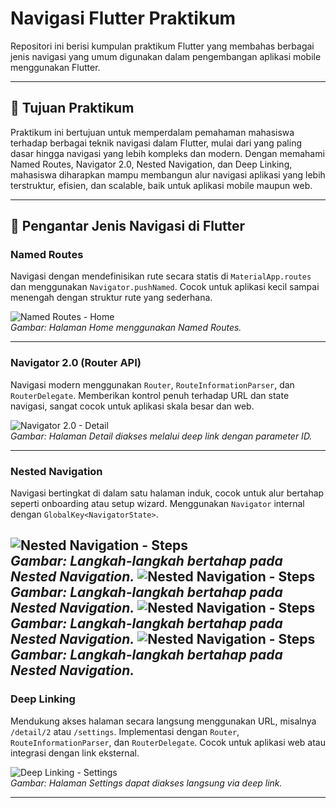 # Navigasi Flutter Praktikum

Repositori ini berisi kumpulan praktikum Flutter yang membahas berbagai jenis navigasi yang umum digunakan dalam pengembangan aplikasi mobile menggunakan Flutter.

---

## 🎯 Tujuan Praktikum

Praktikum ini bertujuan untuk memperdalam pemahaman mahasiswa terhadap berbagai teknik navigasi dalam Flutter, mulai dari yang paling dasar hingga navigasi yang lebih kompleks dan modern. Dengan memahami Named Routes, Navigator 2.0, Nested Navigation, dan Deep Linking, mahasiswa diharapkan mampu membangun alur navigasi aplikasi yang lebih terstruktur, efisien, dan scalable, baik untuk aplikasi mobile maupun web.

---

## 🚀 Pengantar Jenis Navigasi di Flutter

### Named Routes  
Navigasi dengan mendefinisikan rute secara statis di `MaterialApp.routes` dan menggunakan `Navigator.pushNamed`. Cocok untuk aplikasi kecil sampai menengah dengan struktur rute yang sederhana.

![Named Routes - Home](screenshots/navigator_pbm.png)  
*Gambar: Halaman Home menggunakan Named Routes.*

---

### Navigator 2.0 (Router API)  
Navigasi modern menggunakan `Router`, `RouteInformationParser`, dan `RouterDelegate`. Memberikan kontrol penuh terhadap URL dan state navigasi, sangat cocok untuk aplikasi skala besar dan web.

![Navigator 2.0 - Detail](screenshots/navigator_20_pbm.png)  
*Gambar: Halaman Detail diakses melalui deep link dengan parameter ID.*

---

### Nested Navigation  
Navigasi bertingkat di dalam satu halaman induk, cocok untuk alur bertahap seperti onboarding atau setup wizard. Menggunakan `Navigator` internal dengan `GlobalKey<NavigatorState>`.

![Nested Navigation - Steps](screenshots/nested_navigation1.png)  
*Gambar: Langkah-langkah bertahap pada Nested Navigation.*
![Nested Navigation - Steps](screenshots/nested_navigation2.png)  
*Gambar: Langkah-langkah bertahap pada Nested Navigation.*
![Nested Navigation - Steps](screenshots/nested_navigation3.png)  
*Gambar: Langkah-langkah bertahap pada Nested Navigation.*
![Nested Navigation - Steps](screenshots/nested_navigation4.png)  
*Gambar: Langkah-langkah bertahap pada Nested Navigation.*
---

### Deep Linking  
Mendukung akses halaman secara langsung menggunakan URL, misalnya `/detail/2` atau `/settings`. Implementasi dengan `Router`, `RouteInformationParser`, dan `RouterDelegate`. Cocok untuk aplikasi web atau integrasi dengan link eksternal.

![Deep Linking - Settings](screenshots/deep_link_navigation.png)  
*Gambar: Halaman Settings dapat diakses langsung via deep link.*

---
